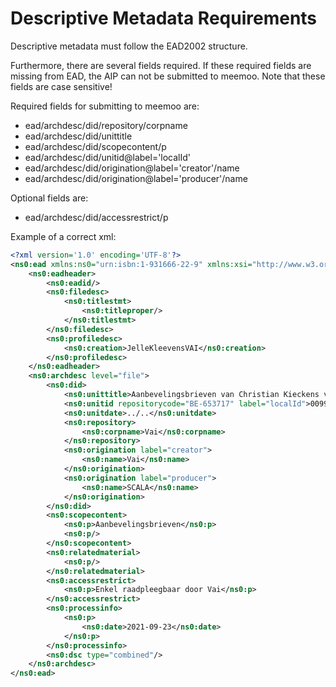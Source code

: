 # Descriptive Metadata Requirements

Descriptive metadata must follow the EAD2002 structure. 

Furthermore, there are several fields required. If these required fields are missing from EAD, the AIP can not be submitted to meemoo. Note that these fields are case sensitive!

Required fields for submitting to meemoo are:

- ead/archdesc/did/repository/corpname
- ead/archdesc/did/unittitle
- ead/archdesc/did/scopecontent/p
- ead/archdesc/did/unitid@label='localId'
- ead/archdesc/did/origination@label='creator'/name
- ead/archdesc/did/origination@label='producer'/name

Optional fields are:

- ead/archdesc/did/accessrestrict/p

Example of a correct xml:

```xml
<?xml version='1.0' encoding='UTF-8'?>
<ns0:ead xmlns:ns0="urn:isbn:1-931666-22-9" xmlns:xsi="http://www.w3.org/2001/XMLSchema-instance" xsi:schemaLocation="urn:isbn:1-931666-22-9 http://www.loc.gov/ead/ead.xsd">
	<ns0:eadheader>
		<ns0:eadid/>
		<ns0:filedesc>
			<ns0:titlestmt>
				<ns0:titleproper/>
			</ns0:titlestmt>
		</ns0:filedesc>
		<ns0:profiledesc>
			<ns0:creation>JelleKleevensVAI</ns0:creation>
		</ns0:profiledesc>
	</ns0:eadheader>
	<ns0:archdesc level="file">
		<ns0:did>
			<ns0:unittitle>Aanbevelingsbrieven van Christian Kieckens voor studenten, stagiairs en medewerkers</ns0:unittitle>
			<ns0:unitid repositorycode="BE-653717" label="localId">0099-CK_0220</ns0:unitid>
			<ns0:unitdate>../..</ns0:unitdate>
			<ns0:repository>
				<ns0:corpname>Vai</ns0:corpname>
			</ns0:repository>
			<ns0:origination label="creator">
				<ns0:name>Vai</ns0:name>
			</ns0:origination>
			<ns0:origination label="producer">
				<ns0:name>SCALA</ns0:name>
			</ns0:origination>
		</ns0:did>
		<ns0:scopecontent>
			<ns0:p>Aanbevelingsbrieven</ns0:p>
			<ns0:p/>
		</ns0:scopecontent>
		<ns0:relatedmaterial>
			<ns0:p/>
		</ns0:relatedmaterial>
		<ns0:accessrestrict>
			<ns0:p>Enkel raadpleegbaar door Vai</ns0:p>
		</ns0:accessrestrict>
		<ns0:processinfo>
			<ns0:p>
				<ns0:date>2021-09-23</ns0:date>
			</ns0:p>
		</ns0:processinfo>
		<ns0:dsc type="combined"/>
	</ns0:archdesc>
</ns0:ead>
```
